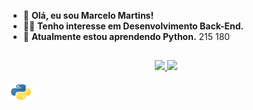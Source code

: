 - 👋 **Olá, eu sou Marcelo Martins!**
- 👨‍💻 **Tenho interesse em Desenvolvimento Back-End.**
- 🐍 **Atualmente estou aprendendo Python.** 215 180

##

<div align="center">
  <a href="https://github.com/2MBG">
  <img height="165em" src="https://github-readme-stats.vercel.app/api?username=2MBG&show_icons=true&theme=github_dark&include_all_commits=true&count_private=true"/>
  <img height="165em" src="https://github-readme-stats.vercel.app/api/top-langs/?username=2MBG&layout=compact&langs_count=7&theme=github_dark"/>
</div>

<div style="display: inline_block"><br>
  <img align="center" alt="2MBG-Python" height="30" width="40" src="https://raw.githubusercontent.com/devicons/devicon/master/icons/python/python-original.svg">
 
</div>
 
 ##
